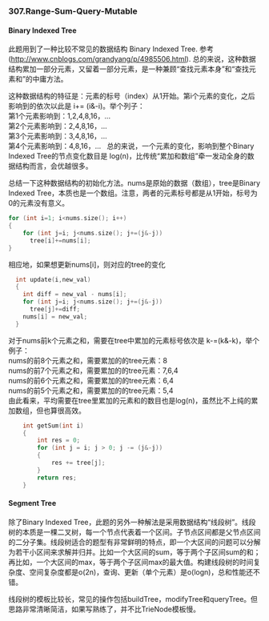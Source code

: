 ### 307.Range-Sum-Query-Mutable

#### Binary Indexed Tree
此题用到了一种比较不常见的数据结构 Binary Indexed Tree. 参考(http://www.cnblogs.com/grandyang/p/4985506.html). 总的来说，这种数据结构累加一部分元素，又留着一部分元素，是一种兼顾“查找元素本身”和“查找元素和”的中庸方法。

这种数据结构的特征是：元素的标号（index）从1开始。第i个元素的变化，之后影响到的依次以此是 i+= (i&-i)。举个列子：     
第1个元素影响到：1,2,4,8,16，...      
第2个元素影响到：2,4,8,16，...   
第3个元素影响到：3,4,8,16，...   
第4个元素影响到：4,8,16，...   
总的来说，一个元素的变化，影响到整个Binary Indexed Tree的节点变化数目是 log(n)，比传统“累加和数组”牵一发动全身的数据结构而言，会优越很多。

总结一下这种数据结构的初始化方法。nums是原始的数据（数组），tree是Binary Indexed Tree，本质也是一个数组。注意，两者的元素标号都是从1开始，标号为0的元素没有意义。
```cpp
for (int i=1; i<nums.size(); i++)
{
    for (int j=i; j<nums.size(); j+=(j&-j))
      tree[i]+=nums[i];
}
```
相应地，如果想更新nums[i]，则对应的tree的变化
```cpp
  int update(i,new_val)
  {
    int diff = new_val - nums[i];
    for (int j=i; j<nums.size(); j+=(j&-j))
      tree[j]+=diff;  
    nums[i] = new_val;  
  }
```
对于nums前k个元素之和，需要在tree中累加的元素标号依次是 k-=(k&-k)，举个例子：    
nums的前8个元素之和，需要累加的的tree元素：8   
nums的前7个元素之和，需要累加的的tree元素：7,6,4   
nums的前6个元素之和，需要累加的的tree元素：6,4   
nums的前5个元素之和，需要累加的的tree元素：5,4   
由此看来，平均需要在tree里累加的元素和的数目也是log(n)，虽然比不上纯的累加数组，但也算很高效。
```cpp
    int getSum(int i)
    {
        int res = 0;
        for (int j = i; j > 0; j -= (j&-j)) 
        {
            res += tree[j];
        }
        return res;        
    }
```

#### Segment Tree
除了Binary Indexed Tree，此题的另外一种解法是采用数据结构“线段树”。线段树的本质是一棵二叉树，每一个节点代表着一个区间。子节点区间都是父节点区间的二分子集。线段树适合的题型有非常鲜明的特点，即一个大区间的问题可以分解为若干小区间来求解并归并。比如一个大区间的sum，等于两个子区间sum的和；再比如，一个大区间的max，等于两个子区间max的最大值。构建线段树的时间复杂度、空间复杂度都是o(2n)，查询、更新（单个元素）是o(logn)，总和性能还不错。

线段树的模板比较长，常见的操作包括buildTree，modifyTree和queryTree。但思路非常清晰简洁，如果写熟练了，并不比TrieNode模板慢。

